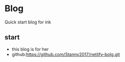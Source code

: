 # Blog
Quick start blog for ink

## start 

- this blog is for her
- github:https://github.com/Stanny2017/netlify-bolg.git